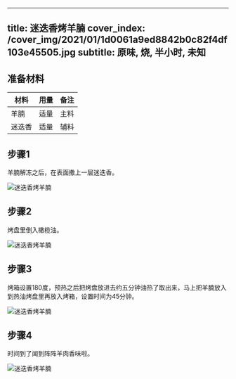 
---
title: 迷迭香烤羊腩
cover_index: /cover_img/2021/01/1d0061a9ed8842b0c82f4df103e45505.jpg
subtitle: 原味, 烧, 半小时, 未知
---

## 准备材料

| 材料     | 用量 | 备注|
| ------- | ----- | --- |
| 羊腩 | 适量| 主料 |
| 迷迭香 | 适量| 辅料 |

## 步骤1

羊腩解冻之后，在表面撒上一层迷迭香。

![迷迭香烤羊腩](https://i8.meishichina.com/attachment/recipe/201009/201009301156334.jpg?x-oss-process=style/p320) 

## 步骤2

烤盘里倒入橄榄油。

![迷迭香烤羊腩](https://i8.meishichina.com/attachment/recipe/201009/201009301135518.jpg?x-oss-process=style/p320) 

## 步骤3

烤箱设置180度，预热之后把烤盘放进去约五分钟油热了取出来，马上把羊腩放入到热油烤盘里再放入烤箱，设置时间为45分钟。

![迷迭香烤羊腩](https://i8.meishichina.com/attachment/recipe/201009/201009301138323.jpg?x-oss-process=style/p320) 

## 步骤4

时间到了闻到阵阵羊肉香味啦。

![迷迭香烤羊腩](https://i8.meishichina.com/attachment/recipe/201009/201009301155411.jpg?x-oss-process=style/p320) 

